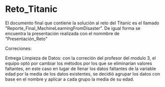 # Reto_Titanic


El documento final que contiene la solución al reto del Titanic es el llamado "Reporte_Final_MachineLearningFromDisaster". De igual forma se encuentra la presentación realizada con el nommbre de "Presentación_Reto"

Correciones:

Entrega Limpieza de Datos: con la correción del profesor del modulo 3, el equipo optó por cambiar los métodos por los que se eliminarían valores faltantes, en este caso en lugar de llenar los datos faltantes de la variable edad por la media de los datos existentes, se decidió agrupar los datos con base en el nombre y aplicar a cada grupo la media de su edad.
